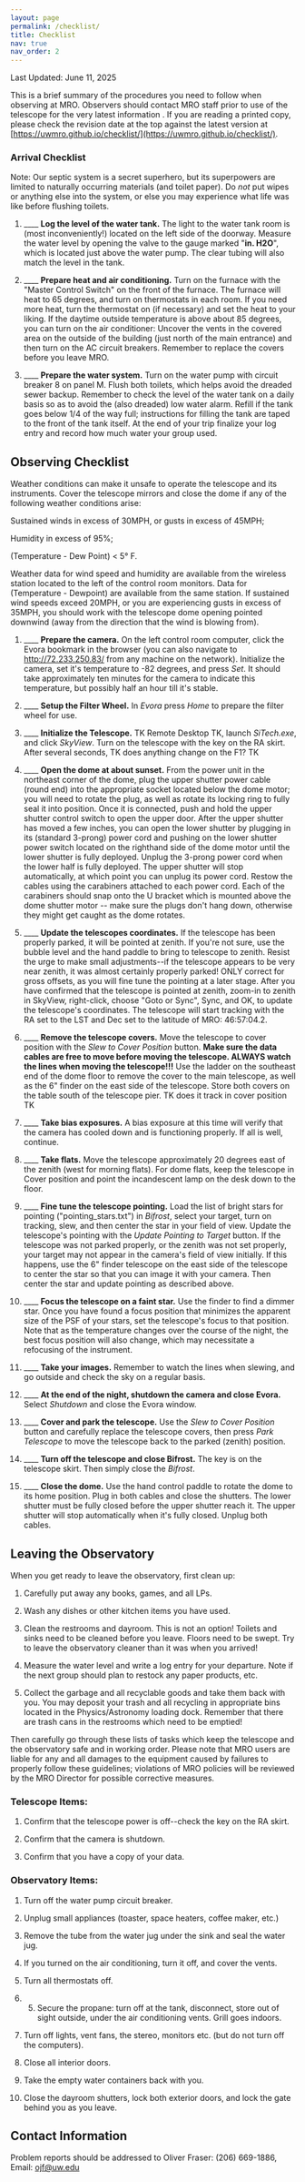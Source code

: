```yaml
---
layout: page
permalink: /checklist/
title: Checklist
nav: true
nav_order: 2
---
```


Last Updated: June 11, 2025

This is a brief summary of the procedures you need to follow when observing at MRO. Observers should contact MRO staff prior to use of the telescope for the very latest information . If you are reading a printed copy, please check the revision date at the top against the latest version at [https://uwmro.github.io/checklist/](https://uwmro.github.io/checklist/).

### Arrival Checklist

Note: Our septic system is a secret superhero, but its superpowers are limited to naturally occurring materials (and toilet paper). Do *not* put wipes or anything else into the system, or else you may experience what life was like before flushing toilets.

1. ____ **Log the level of the water tank.** The light to the water tank room is (most inconveniently!) located on the left side of the doorway. Measure the water level by opening the valve to the gauge marked "**in. H2O**", which is located just above the water pump. The clear tubing will also match the level in the tank.

2. ____ **Prepare heat and air conditioning.** Turn on the furnace with the "Master Control Switch" on the front of the furnace. The furnace will heat to 65 degrees, and turn on thermostats in each room. If you need more heat, turn the thermostat on (if necessary) and set the heat to your liking. If the daytime outside temperature is above about 85 degrees, you can turn on the air conditioner: Uncover the vents in the covered area on the outside of the building (just north of the main entrance) and then turn on the AC circuit breakers. Remember to replace the covers before you leave MRO.

3. ____ **Prepare the water system.**  Turn on the water pump with circuit breaker 8 on panel M. Flush both toilets, which helps avoid the dreaded sewer backup. Remember to check the level of the water tank on a daily basis so as to avoid the (also dreaded) low water alarm. Refill if the tank goes below 1/4 of the way full; instructions for filling the tank are taped to the front of the tank itself. At the end of your trip finalize your log entry and record how much water your group used.

## Observing Checklist

Weather conditions can make it unsafe to operate the telescope and its instruments. Cover the telescope mirrors and close the dome if any of the following weather conditions arise:

Sustained winds in excess of 30MPH, or gusts in excess of 45MPH;

Humidity in excess of 95%;

(Temperature - Dew Point) < 5° F.

Weather data for wind speed and humidity are available from the wireless station located to the left of the control room monitors. Data for (Temperature - Dewpoint) are available from the same station. If sustained wind speeds exceed 20MPH, or you are experiencing gusts in excess of 35MPH, you should work with the telescope dome opening pointed downwind (away from the direction that the wind is blowing from).

1. ____ **Prepare the camera.** On the left control room computer, click the Evora bookmark in the browser (you can also navigate to http://72.233.250.83/ from any machine on the network).  Initialize the camera, set it's temperature to -82 degrees, and press *Set*. It should take approximately ten minutes for the camera to indicate this temperature, but possibly half an hour till it's stable. 

2. ____ **Setup the Filter Wheel.**  In *Evora* press *Home* to prepare the filter wheel for use. 

3. ____ **Initialize the Telescope.** TK Remote Desktop TK, launch *SiTech.exe*, and click *SkyView*. Turn on the telescope with the key on the RA skirt. After several seconds, TK does anything change on the F1? TK

4. ____ **Open the dome at about sunset.**   From the power unit in the northeast corner of the dome, plug the upper shutter power cable (round end) into the appropriate socket located below the dome motor; you will need to rotate the plug, as well as rotate its locking ring to fully seal it into position. Once it is connected, push and hold the upper shutter control switch to open the upper door. After the upper shutter has moved a few inches, you can open the lower shutter by plugging in its (standard 3-prong) power cord and pushing on the lower shutter power switch located on the righthand side of the dome motor until the lower shutter is fully deployed. Unplug the 3-prong power cord when the lower half is fully deployed. The upper shutter will stop automatically, at which point you can unplug its power cord. Restow the cables using the carabiners attached to each power cord. Each of the carabiners should snap onto the U bracket which is mounted above the dome shutter motor -- make sure the plugs don't hang down, otherwise they might get caught as the dome rotates.

5. ____ **Update the telescopes coordinates.**  If the telescope has been properly parked, it will be pointed at zenith. If you're not sure, use the bubble level and the hand paddle to bring to telescope to zenith. Resist the urge to make small adjustments--if the telescope appears to be very near zenith, it was almost certainly properly parked! ONLY correct for gross offsets, as you will fine tune the pointing at a later stage. After you have confirmed that the telescope is pointed at zenith, zoom-in to zenith in SkyView, right-click, choose "Goto or Sync", Sync, and OK, to update the telescope's  coordinates. The telescope will start tracking with the RA set to the LST and Dec set to the latitude of MRO: 46:57:04.2.

6. ____ **Remove the telescope covers.**  Move the telescope to cover position with the *Slew to Cover Position* button. **Make sure the data cables are free to move before moving the telescope. ALWAYS watch the lines when moving the telescope!!!** Use the ladder on the southeast end of the dome floor to remove the cover to the main telescope, as well as the 6" finder on the east side of the telescope. Store both covers on the table south of the telescope pier. TK does it track in cover position TK

7. ____ **Take bias exposures.**  A bias exposure at this time will verify that the camera has cooled down and is functioning properly. If all is well, continue.

8. ____ **Take flats.**  Move the telescope approximately 20 degrees east of the zenith (west for morning flats). For dome flats, keep the telescope in Cover position and point the incandescent lamp on the desk down to the floor. 

15. ____ **Fine tune the telescope pointing.**  Load the list of bright stars for pointing ("pointing_stars.txt") in *Bifrost*, select your target, turn on tracking, slew, and then center the star in your field of view. Update the telescope's pointing with the *Update Pointing to Target* button. If the telescope was not parked properly, or the zenith was not set properly, your target may not appear in the camera's field of view initially. If this happens, use the 6" finder telescope on the east side of the telescope to center the star so that you can image it with your camera. Then center the star and update pointing as described above.

16. ____ **Focus the telescope on a faint star.**  Use the finder to find a dimmer star. Once you have found a focus position that minimizes the apparent size of the PSF of your stars, set the telescope's focus to that position. Note that as the temperature changes over the course of the night, the best focus position will also change, which may necessitate a refocusing of the instrument.

17. ____ **Take your images.**  Remember to watch the lines when slewing, and go outside and check the sky on a regular basis.

18. ____ **At the end of the night, shutdown the camera and close Evora.** Select *Shutdown* and close the Evora window.  

19. ____ **Cover and park the telescope.**  Use the *Slew to Cover Position* button and carefully replace the telescope covers, then press *Park Telescope* to move the telescope back to the parked (zenith) position.

20. ____ **Turn off the telescope and close Bifrost.**  The key is on the telescope skirt.  Then simply close the *Bifrost*.

21. ____ **Close the dome.**  Use the hand control paddle to rotate the dome to its home position. Plug in both cables and close the shutters. The lower shutter must be fully closed before the upper shutter reach it. The upper shutter will stop automatically when it's fully closed. Unplug both cables. 

## Leaving the Observatory
When you get ready to leave the observatory, first clean up: 

1. Carefully put away any books, games, and all LPs.

2. Wash any dishes or other kitchen items you have used.

3. Clean the restrooms and dayroom. This is not an option! Toilets and sinks need to be cleaned before you leave. Floors need to be swept. Try to leave the observatory cleaner than it was when you arrived!

4. Measure the water level and write a log entry for your departure. Note if the next group should plan to restock any paper products, etc.

5. Collect the garbage and all recyclable goods and take them back with you. You may deposit your trash and all recycling in appropriate bins located in the Physics/Astronomy loading dock. Remember that there are trash cans in the restrooms which need to be emptied!

Then carefully go through these lists of tasks which keep the telescope and the observatory safe and in working order. Please note that MRO users are liable for any and all damages to the equipment caused by failures to properly follow these guidelines; violations of MRO policies will be reviewed by the MRO Director for possible corrective measures.

### Telescope Items:
1. Confirm that the telescope power is off--check the key on the RA skirt.

2. Confirm that the camera is shutdown.

3. Confirm that you have a copy of your data.

### Observatory Items:
1. Turn off the water pump circuit breaker.

1. Unplug small appliances (toaster, space heaters, coffee maker, etc.)

1. Remove the tube from the water jug under the sink and seal the water jug.

2. If you turned on the air conditioning, turn it off, and cover the vents.

3. Turn all thermostats off.

4. 5. Secure the propane: turn off at the tank, disconnect, store out of sight outside, under the air conditioning vents. Grill goes indoors.

6. Turn off lights, vent fans, the stereo, monitors etc. (but do not turn off the computers).

7. Close all interior doors.

8. Take the empty water containers back with you.

9. Close the dayroom shutters, lock both exterior doors, and lock the gate behind you as you leave.

## Contact Information
Problem reports should be addressed to Oliver Fraser: (206) 669-1886,  Email: ojf@uw.edu
